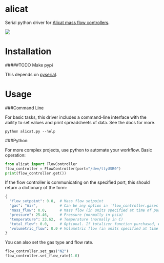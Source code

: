 alicat
======

Serial python driver for [Alicat mass flow controllers](http://www.alicat.com/products/mass-flow-meters-and-controllers/mass-flow-controllers/).

![](http://www.alicat.com/wpinstall/wp-content/uploads/2013/12/MCD-266_12001.jpg)

Installation
============

#####TODO Make pypi

This depends on [pyserial](http://pyserial.sourceforge.net/).

Usage
=====

###Command Line

For basic tasks, this driver includes a command-line interface with the ability
to set values and print spreadsheets of data. See the docs for more.

```
python alicat.py --help
```

###Python

For more complex projects, use python to automate your workflow. Basic operation:

```python
from alicat import FlowController
flow_controller = FlowController(port="/dev/ttyUSB0")
print(flow_controller.get())
```

If the flow controller is communicating on the specified port, this should
return a dictionary of the form:

```python
{
  "flow_setpoint": 0.0,  # Mass flow setpoint
  "gas": "Air",          # Can be any option in `flow_controller.gases`
  "mass_flow": 0.0,      # Mass flow (in units specified at time of purchase)
  "pressure": 25.46,     # Pressure (normally in psia)
  "temperature": 23.62,  # Temperature (normally in C)
  "total_flow": 0.0,     # Optional. If totalizer function purchased, will be included
  "volumetric_flow": 0.0 # Volumetric flow (in units specified at time of purchase)
}
```

You can also set the gas type and flow rate.

```python
flow_controller.set_gas("N2")
flow_controller.set_flow_rate(1.0)
```
